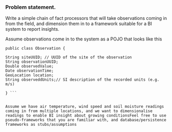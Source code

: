### Problem statement.
Write a simple chain of fact processors that will take observations coming in from the field, and dimension them in to a framework suitable for a BI system to report insights. 

Assume observations come in to the system as a POJO that looks like this

```
public class Observation { 

String siteUUID; // UUID of the site of the observation 
String observationUUID; 
Double observedValue; 
Date observationTime; 
GeoLocation location; 
String observeddUnits;// SI description of the recorded units (e.g. m/s) 

} ``` 


Assume we have air temperature, wind speed and soil moisture readings coming in from multiple locations, and we want to dimensionalise readings to enable BI insight about growing conditionsFeel free to use pseudo-frameworks that you are familiar with, and database/persistence frameworks as stubs/assumptions
